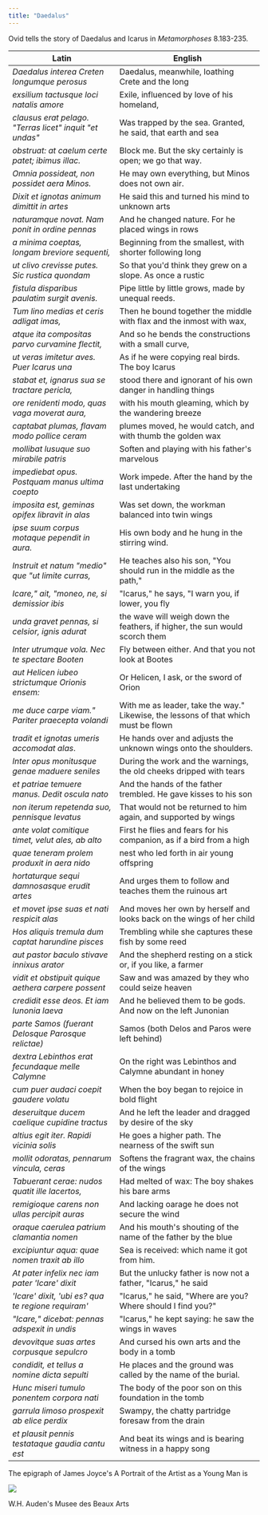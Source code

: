 ```yaml
---
title: "Daedalus"
---
```


Ovid tells the story of Daedalus and Icarus in _Metamorphoses_ 8.183-235.

|Latin|English|
|-----|-------|
|_Daedalus interea Creten longumque perosus_|Daedalus, meanwhile, loathing Crete and the long|
|_exsilium tactusque loci natalis amore_|Exile, influenced by love of his homeland,|
|_clausus erat pelago. "Terras licet" inquit "et undas"_|Was trapped by the sea. Granted, he said, that earth and sea|
|_obstruat: at caelum certe patet; ibimus illac._|Block me. But the sky certainly is open; we go that way.|
|_Omnia possideat, non possidet aera Minos._|He may own everything, but Minos does not own air.|
|_Dixit et ignotas animum dimittit in artes_|He said this and turned his mind to unknown arts|
|_naturamque novat. Nam ponit in ordine pennas_|And he changed nature. For he placed wings in rows|
|_a minima coeptas, longam breviore sequenti,_|Beginning from the smallest, with shorter following long|
|_ut clivo crevisse putes. Sic rustica quondam_|So that you'd think they grew on a slope. As once a rustic|
|_fistula disparibus paulatim surgit avenis._|Pipe little by little grows, made by unequal reeds.|
|_Tum lino medias et ceris adligat imas,_|Then he bound together the middle with flax and the inmost with wax,|
|_atque ita compositas parvo curvamine flectit,_|And so he bends the constructions with a small curve,|
|_ut veras imitetur aves. Puer Icarus una_|As if he were copying real birds. The boy Icarus|
|_stabat et, ignarus sua se tractare pericla,_|stood there and ignorant of his own danger in handling things|
|_ore renidenti modo, quas vaga moverat aura,_|with his mouth gleaming, which by the wandering breeze|
|_captabat plumas, flavam modo pollice ceram_|plumes moved, he would catch, and with thumb the golden wax|
|_mollibat lusuque suo mirabile patris_|Soften and playing with his father's marvelous|
|_impediebat opus. Postquam manus ultima coepto_|Work impede. After the hand by the last undertaking|
|_imposita est, geminas opifex libravit in alas_|Was set down, the workman balanced into twin wings|
|_ipse suum corpus motaque pependit in aura._|His own body and he hung in the stirring wind.|
|_Instruit et natum "medio" que "ut limite curras,_|He teaches also his son, "You should run in the middle as the path,"|
|_Icare," ait, "moneo, ne, si demissior ibis_|"Icarus," he says, "I warn you, if lower, you fly|
|_unda gravet pennas, si celsior, ignis adurat_|the wave will weigh down the feathers, if higher, the sun would scorch them|
|_Inter utrumque vola. Nec te spectare Booten_|Fly between either. And that you not look at Bootes|
|_aut Helicen iubeo strictumque Orionis ensem:_|Or Helicen, I ask, or the sword of Orion|
|_me duce carpe viam." Pariter praecepta volandi_|With me as leader, take the way." Likewise, the lessons of that which must be flown|
|_tradit et ignotas umeris accomodat alas_.|He hands over and adjusts the unknown wings onto the shoulders.|
|_Inter opus monitusque genae maduere seniles_|During the work and the warnings, the old cheeks dripped with tears|
|_et patriae temuere manus. Dedit oscula nato_|And the hands of the father trembled. He gave kisses to his son|
|_non iterum repetenda suo, pennisque levatus_|That would not be returned to him again, and supported by wings|
|_ante volat comitique timet, velut ales, ab alto_|First he flies and fears for his companion, as if a bird from a high|
|_quae teneram prolem produxit in aera nido_|nest who led forth in air young offspring|
|_hortaturque sequi damnosasque erudit artes_|And urges them to follow and teaches them the ruinous art|
|_et movet ipse suas et nati respicit alas_|And moves her own by herself and looks back on the wings of her child|
|_Hos aliquis tremula dum captat harundine pisces_|Trembling while she captures these fish by some reed|
|_aut pastor baculo stivave innixus arator_|And the shepherd resting on a stick or, if you like, a farmer|
|_vidit et obstipuit quique aethera carpere possent_|Saw and was amazed by they who could seize heaven|
|_credidit esse deos. Et iam Iunonia laeva_|And he believed them to be gods. And now on the left Junonian|
|_parte Samos (fuerant Delosque Parosque relictae)_|Samos (both Delos and Paros were left behind)|
|_dextra Lebinthos erat fecundaque melle Calymne_|On the right was Lebinthos and Calymne abundant in honey|
|_cum puer audaci coepit gaudere volatu_|When the boy began to rejoice in bold flight|
|_deseruitque ducem caelique cupidine tractus_|And he left the leader and dragged by desire of the sky|
|_altius egit iter. Rapidi vicinia solis_|He goes a higher path. The nearness of the swift sun|
|_mollit odoratas, pennarum vincula, ceras_|Softens the fragrant wax, the chains of the wings|
|_Tabuerant cerae: nudos quatit ille lacertos,_|Had melted of wax: The boy shakes his bare arms|
|_remigioque carens non ullas percipit auras_|And lacking oarage he does not secure the wind|
|_oraque caerulea patrium clamantia nomen_|And his mouth's shouting of the name of the father by the blue|
|_excipiuntur aqua: quae nomen traxit ab illo_|Sea is received: which name it got from him.|
|_At pater infelix nec iam pater 'Icare' dixit_|But the unlucky father is now not a father, "Icarus," he said|
|_'Icare' dixit, 'ubi es? qua te regione requiram'_|"Icarus," he said, "Where are you? Where should I find you?"|
|_"Icare," dicebat: pennas adspexit in undis_|"Icarus," he kept saying: he saw the wings in waves|
|_devovitque suas artes corpusque sepulcro_|And cursed his own arts and the body in a tomb|
|_condidit, et tellus a nomine dicta sepulti_|He places and the ground was called by the name of the burial.|
|_Hunc miseri tumulo ponentem corpora nati_|The body of the poor son on this foundation in the tomb|
|_garrula limoso prospexit ab elice perdix_|Swampy, the chatty partridge foresaw from the drain|
|_et plausit pennis testataque gaudia cantu est_|And beat its wings and is bearing witness in a happy song|

The epigraph of James Joyce's A Portrait of the Artist as a Young Man is  

![](https://upload.wikimedia.org/wikipedia/commons/c/c2/Pieter_Bruegel_de_Oude_-_De_val_van_Icarus.jpg)

W.H. Auden's Musee des Beaux Arts